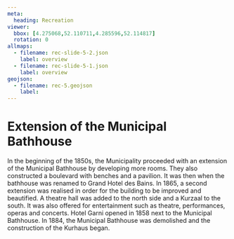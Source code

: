 ```yaml
---
meta:
  heading: Recreation
viewer:
  bbox: [4.275068,52.110711,4.285596,52.114817]
  rotation: 0
allmaps:
  - filename: rec-slide-5-2.json
    label: overview
  - filename: rec-slide-5-1.json
    label: overview
geojson:
  - filename: rec-5.geojson
    label:
---
```


# Extension of the Municipal Bathhouse

In the beginning of the 1850s, the Municipality proceeded with an extension of the Municipal Bathhouse by developing more rooms. They also constructed a boulevard with benches and a pavilion. It was then when the bathhouse was renamed to Grand Hotel des Bains. In 1865, a second extension was realised in order for the building to be improved and beautified. A theatre hall was added to the north side and a Kurzaal to the south. It was also offered for entertainment such as theatre, performances, operas and concerts. Hotel Garni opened in 1858 next to the Municipal Bathhouse. In 1884, the Municipal Bathhouse was demolished and the construction of the Kurhaus began.